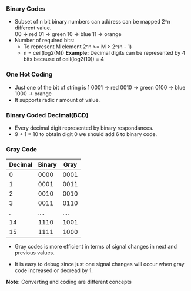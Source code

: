### Binary Codes
- Subset of n bit binary numbers can address
can be mapped 2^n different value.  
  00 -> red
  01 -> green 
  10 -> blue 
  11 -> orange
- Number of required bits:
  * To represent M element
    2^n >= M > 2^(n - 1)
  * n = ceil(log2(M))
  **Example:** Decimal digits can be represented by 4 bits because of ceil(log2(10)) = 4 
### One Hot Coding
- Just one of the bit of string is 1
  0001 -> red
  0010 -> green 
  0100 -> blue 
  1000 -> orange
- It supports radix r amount of value.

### Binary Coded Decimal(BCD)
  - Every decimal digit represented by binary respondances.
  - 9 + 1 = 10 to obtain digit 0 we should add 6 to binary code.

### Gray Code
  |Decimal | Binary | Gray   |
  |--------|--------|--------|
  | 0      | 0000   | 0001   | 
  | 1      | 0001   | 0011   | 
  | 2      | 0010   | 0010   | 
  | 3      | 0011   | 0110   | 
  | .      | ....   | ....   | 
  |14      | 1110   | 1001   | 
  |15      | 1111   | 1000   | 

- Gray codes is more efficient in terms of signal changes in next and previous values.

- It is easy to debug since just one signal changes will occur when gray code increased or decread by 1.

**Note:** Converting and coding are different concepts
